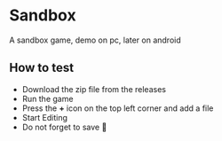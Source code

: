 # Sandbox
A sandbox game, demo on pc, later on android

## How to test 
- Download the zip file from the releases
- Run the game
- Press the **+** icon on the top left corner and add a file
- Start Editing
- Do not forget to save 🙂

